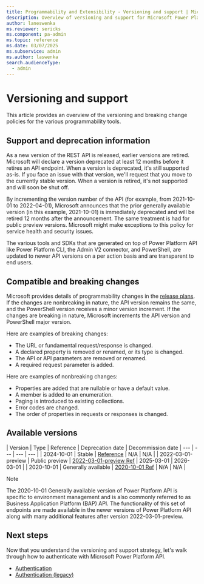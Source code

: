 ```yaml
---
title: Programmability and Extensibility - Versioning and support | Microsoft Docs
description: Overview of versioning and support for Microsoft Power Platform programmability tools.
author: laneswenka
ms.reviewer: sericks
ms.component: pa-admin
ms.topic: reference
ms.date: 03/07/2025
ms.subservice: admin
ms.author: laswenka
search.audienceType: 
  - admin
---
```


# Versioning and support
This article provides an overview of the versioning and breaking change policies for the various programmability tools.

## Support and deprecation information
As a new version of the REST API is released, earlier versions are retired. Microsoft will declare a version deprecated at least 12 months before it retires an API endpoint. When a version is deprecated, it's still supported as-is. If you face an issue with that version, we'll request that you move to the currently stable version. When a version is retired, it's not supported and will soon be shut off.

By incrementing the version number of the API (for example, from 2021-10-01 to 2022-04-01), Microsoft announces that the prior generally available version (in this example, 2021-10-01) is immediately deprecated and will be retired 12 months after the announcement. The same treatment is had for public preview versions. Microsoft might make exceptions to this policy for service health and security issues.  

The various tools and SDKs that are generated on top of Power Platform API like Power Platform CLI, the Admin V2 connector, and PowerShell, are updated to newer API versions on a per action basis and are transparent to end users.

## Compatible and breaking changes
Microsoft provides details of programmability changes in the [release plans](/dynamics365/release-plans/#microsoft-power-platform). If the changes are nonbreaking in nature, the API version remains the same, and the PowerShell version receives a minor version increment. If the changes are breaking in nature, Microsoft increments the API version and PowerShell major version. 

Here are examples of breaking changes:

- The URL or fundamental request/response is changed.
- A declared property is removed or renamed, or its type is changed.
- The API or API parameters are removed or renamed.
- A required request parameter is added.

Here are examples of nonbreaking changes:

- Properties are added that are nullable or have a default value.
- A member is added to an enumeration.
- Paging is introduced to existing collections.
- Error codes are changed.
- The order of properties in requests or responses is changed.

## Available versions

| Version | Type | Reference | Deprecation date | Decommission date
| --- | --- | --- | --- |
| 2024-10-01 | Stable | [Reference](/rest/api/power-platform) | N/A | N/A |
| 2022-03-01-preview | Public preview | [2022-03-01-preview Ref](/rest/api/power-platform) | 2025-03-01 | 2026-03-01 |
| 2020-10-01 | Generally available | [2020-10-01 Ref](list-environments.md) | N/A | N/A |

> [!Note]
> The 2020-10-01 Generally available version of Power Platform API is specific to environment management and is also commonly referred to as Business Application Platform (BAP) API. The functionality of this set of endpoints are made available in the newer versions of Power Platform API along with many additional features after version 2022-03-01-preview.

## Next steps
Now that you understand the versioning and support strategy, let's walk through how to authenticate with Microsoft Power Platform API.

- [Authentication](programmability-authentication-v2.md)
- [Authentication (legacy)](programmability-authentication.md)
